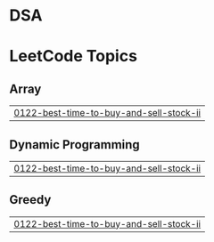 # DSA
<!---LeetCode Topics Start-->
# LeetCode Topics
## Array
|  |
| ------- |
| [0122-best-time-to-buy-and-sell-stock-ii](https://github.com/piratE-oF-interneT/DSA/tree/master/0122-best-time-to-buy-and-sell-stock-ii) |
## Dynamic Programming
|  |
| ------- |
| [0122-best-time-to-buy-and-sell-stock-ii](https://github.com/piratE-oF-interneT/DSA/tree/master/0122-best-time-to-buy-and-sell-stock-ii) |
## Greedy
|  |
| ------- |
| [0122-best-time-to-buy-and-sell-stock-ii](https://github.com/piratE-oF-interneT/DSA/tree/master/0122-best-time-to-buy-and-sell-stock-ii) |
<!---LeetCode Topics End-->